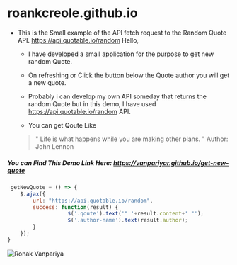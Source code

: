 # roankcreole.github.io
- This is the Small example of the API fetch request to the Random Quote API. https://api.quotable.io/random
Hello,
  - I have developed a small application for the purpose to get new random Quote.
  - On refreshing or Click the button below the Quote author you will get a new quote.
  
  - Probably i can develop my own API someday that returns the random Quote but in this demo, I have used https://api.quotable.io/random API.
  - You can get Qoute Like
  >" Life is what happens while you are making other plans. "
  >Author: John Lennon

##### You can Find This Demo Link Here: https://vanpariyar.github.io/get-new-quote

```javascript
 getNewQuote = () => {
	$.ajax({
		url: "https://api.quotable.io/random",               
		success: function(result) { 
                   $('.qoute').text('" '+result.content+' "');
                   $('.author-name').text(result.author);
		}	    	    
	}); 
}
```
![Ronak Vanpariya](https://user-images.githubusercontent.com/26689210/69729748-e24b6500-114c-11ea-919c-756004c3f6c6.png)
